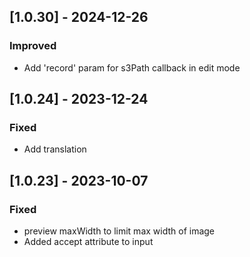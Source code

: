 
## [1.0.30] - 2024-12-26

### Improved

- Add 'record' param for s3Path callback in edit mode

## [1.0.24] - 2023-12-24

### Fixed
- Add translation

## [1.0.23] - 2023-10-07

### Fixed
- preview maxWidth to limit max width of image
- Added accept attribute to input

